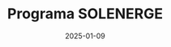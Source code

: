 ---
layout: default
title: "Programa SOLENERGE"
link: http://base.alra.pt:82/Doc_Req/XIIIrequeresp226.pdf
date: 2025-01-09
---